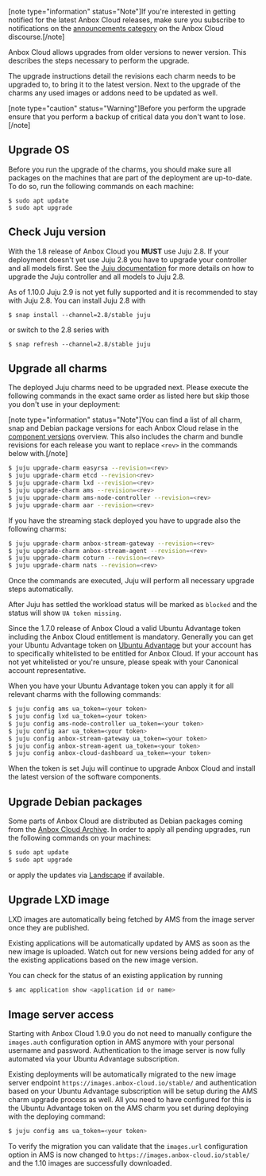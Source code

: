 [note type="information" status="Note"]If you're interested in getting notified for the latest Anbox Cloud releases, make sure you subscribe to notifications on the [announcements category](https://discourse.ubuntu.com/c/anbox-cloud/announcements/55) on the Anbox Cloud discourse.[/note]

Anbox Cloud allows upgrades from older versions to newer version. This describes the steps necessary to perform the upgrade.

The upgrade instructions detail the revisions each charm needs to be upgraded to, to bring it to the latest version. Next to the upgrade of the charms any used images or addons need to be updated as well.

[note type="caution" status="Warning"]Before you perform the upgrade ensure that you perform a backup of critical data you don't want to lose.[/note]

## Upgrade OS

Before you run the upgrade of the charms, you should make sure all packages on the machines that are part of the deployment are up-to-date. To do so, run the following commands on each machine:

    $ sudo apt update
    $ sudo apt upgrade

<a name="juju-version"></a>
## Check Juju version

With the 1.8 release of Anbox Cloud you **MUST** use Juju 2.8. If your deployment doesn't yet use Juju 2.8 you have to upgrade your controller and all models first. See the [Juju documentation](https://juju.is/docs/upgrading-models) for more details on how to upgrade the Juju controller and all models to Juju 2.8.

As of 1.10.0 Juju 2.9 is not yet fully supported and it is recommended to stay with Juju 2.8. You can install Juju 2.8 with

    $ snap install --channel=2.8/stable juju

or switch to the 2.8 series with

    $ snap refresh --channel=2.8/stable juju

## Upgrade all charms

The deployed Juju charms need to be upgraded next. Please execute the following commands in the exact same order as listed here but skip those you don't use in your deployment:

[note type="information" status="Note"]You can find a list of all charm, snap and Debian package versions for each Anbox Cloud relase in the [component versions](https://discourse.ubuntu.com/t/component-versions/21413) overview. This also includes the charm and bundle revisions for each release you want to replace `<rev>` in the commands below with.[/note]

```bash
$ juju upgrade-charm easyrsa --revision=<rev>
$ juju upgrade-charm etcd --revision<rev>
$ juju upgrade-charm lxd --revision=<rev>
$ juju upgrade-charm ams --revision=<rev>
$ juju upgrade-charm ams-node-controller --revision=<rev>
$ juju upgrade-charm aar --revision=<rev>
```

If you have the streaming stack deployed you have to upgrade also the following charms:

```bash
$ juju upgrade-charm anbox-stream-gateway --revision=<rev>
$ juju upgrade-charm anbox-stream-agent --revision=<rev>
$ juju upgrade-charm coturn --revision=<rev>
$ juju upgrade-charm nats --revision=<rev>
```

Once the commands are executed, Juju will perform all necessary upgrade steps automatically.

After Juju has settled the workload status will be marked as `blocked` and the status will show `UA token missing`.

Since the 1.7.0 release of Anbox Cloud a valid Ubuntu Advantage token including the Anbox Cloud entitlement is mandatory. Generally you can get your Ubuntu Advantage token on [Ubuntu Advantage](https://ubuntu.com/advantage) but your account has to specifically whitelisted to be entitled for Anbox Cloud. If your account has not yet whitelisted or you're unsure, please speak with your Canonical account representative.

When you have your Ubuntu Advantage token you can apply it for all relevant charms with the following commands:

```bash
$ juju config ams ua_token=<your token>
$ juju config lxd ua_token=<your token>
$ juju config ams-node-controller ua_token=<your token>
$ juju config aar ua_token=<your token>
$ juju config anbox-stream-gateway ua_token=<your token>
$ juju config anbox-stream-agent ua_token=<your token>
$ juju config anbox-cloud-dashboard ua_token=<your token>
```

When the token is set Juju will continue to upgrade Anbox Cloud and install the latest version of the software components.

## Upgrade Debian packages

Some parts of Anbox Cloud are distributed as Debian packages coming from the [Anbox Cloud Archive](https://archive.anbox-cloud.io). In order to apply all pending upgrades, run the following commands on your machines:

```bash
$ sudo apt update
$ sudo apt upgrade
```

or apply the updates via [Landscape](https://landscape.canonical.com/) if available.

## Upgrade LXD image

LXD images are automatically being fetched by AMS from the image server once they are published.

Existing applications will be automatically updated by AMS as soon as the new image is uploaded. Watch out for new versions being added for any of the existing applications based on the new image version.

You can check for the status of an existing application by running

```bash
$ amc application show <application id or name>
```

## Image server access

Starting with Anbox Cloud 1.9.0 you do not need to manually configure the `images.auth` configuration option in AMS anymore with your personal username and password. Authentication to the image server is now fully automated via your Ubuntu Advantage subscription.

Existing deployments will be automatically migrated to the new image server endpoint `https://images.anbox-cloud.io/stable/` and authentication based on your Ubuntu Advantage subscription will be setup during the AMS charm upgrade process as well. All you need to have configured for this is the Ubuntu Advantage token on the AMS charm you set during deploying with the deploying command:

```bash
$ juju config ams ua_token=<your token>
```

To verify the migration you can validate that the `images.url` configuration option in AMS is now changed to `https://images.anbox-cloud.io/stable/` and the 1.10 images are successfully downloaded.
